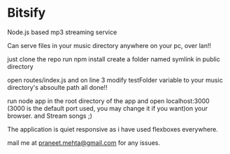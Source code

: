 # Bitsify

Node.js based mp3 streaming service

Can serve files in your music directory anywhere on your pc, over lan!!

just clone the repo
run npm install
create a folder named symlink in public directory

open routes/index.js and on line 3 modify testFolder variable to your music directory's absoulte path
all done!!

run node app in the root directory of the app and open localhost:3000  (3000 is the default port used, you may change it if you want)on your browser.
and Stream songs ;)

The application is quiet responsive as i have used flexboxes everywhere.

mail me at praneet.mehta@gmail.com for any issues.

